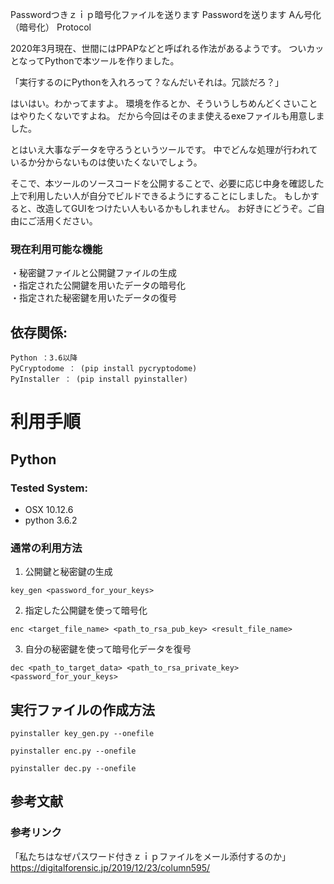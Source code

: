 
Passwordつきｚｉｐ暗号化ファイルを送ります
Passwordを送ります
Aん号化（暗号化）
Protocol

2020年3月現在、世間にはPPAPなどと呼ばれる作法があるようです。
ついカッとなってPythonで本ツールを作りました。

「実行するのにPythonを入れろって？なんだいそれは。冗談だろ？」

はいはい。わかってますよ。
環境を作るとか、そういうしちめんどくさいことはやりたくないですよね。
だから今回はそのまま使えるexeファイルも用意しました。

とはいえ大事なデータを守ろうというツールです。
中でどんな処理が行われているか分からないものは使いたくないでしょう。

そこで、本ツールのソースコードを公開することで、必要に応じ中身を確認した上で利用したい人が自分でビルドできるようにすることにしました。
もしかすると、改造してGUIをつけたい人もいるかもしれません。
お好きにどうぞ。ご自由にご活用ください。


### 現在利用可能な機能

・秘密鍵ファイルと公開鍵ファイルの生成  
・指定された公開鍵を用いたデータの暗号化  
・指定された秘密鍵を用いたデータの復号  


## 依存関係:

    Python ：3.6以降
    PyCryptodome ： (pip install pycryptodome)
    PyInstaller ： (pip install pyinstaller)


# 利用手順

## Python
### Tested System:
* OSX 10.12.6
* python 3.6.2


### 通常の利用方法
1. 公開鍵と秘密鍵の生成

```bash:
key_gen <password_for_your_keys>
```

2. 指定した公開鍵を使って暗号化


```bash:
enc <target_file_name> <path_to_rsa_pub_key> <result_file_name>
```

3. 自分の秘密鍵を使って暗号化データを復号

```bash:
dec <path_to_target_data> <path_to_rsa_private_key> <password_for_your_keys>
```


## 実行ファイルの作成方法

```bash:
pyinstaller key_gen.py --onefile
```

```bash:
pyinstaller enc.py --onefile
```

```bash:
pyinstaller dec.py --onefile
```


## 参考文献

### 参考リンク

「私たちはなぜパスワード付きｚｉｐファイルをメール添付するのか」
https://digitalforensic.jp/2019/12/23/column595/



